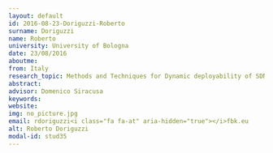 ```yaml
---
layout: default 
id: 2016-08-23-Doriguzzi-Roberto
surname: Doriguzzi
name: Roberto
university: University of Bologna
date: 23/08/2016
aboutme: 
from: Italy
research_topic: Methods and Techniques for Dynamic deployability of SDN/NFV systems
abstract: 
advisor: Domenico Siracusa
keywords: 
website: 
img: no_picture.jpg
email: rdoriguzzi<i class="fa fa-at" aria-hidden="true"></i>fbk.eu
alt: Roberto Doriguzzi
modal-id: stud35
---
```

